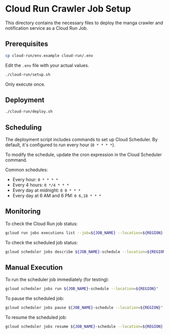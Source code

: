 # Cloud Run Crawler Job Setup

This directory contains the necessary files to deploy the manga crawler and notification service as a Cloud Run Job.

## Prerequisites

```zsh
cp cloud-run/env.example cloud-run/.env
```

Edit the `.env` file with your actual values.

```zsh
./cloud-run/setup.sh
```

Only execute once.

## Deployment

```zsh
./cloud-run/deploy.sh
```

## Scheduling

The deployment script includes commands to set up Cloud Scheduler. By default, it's configured to run every hour (`0 * * * *`).

To modify the schedule, update the cron expression in the Cloud Scheduler command.

Common schedules:

- Every hour: `0 * * * *`
- Every 4 hours: `0 */4 * * *`
- Every day at midnight: `0 0 * * *`
- Every day at 6 AM and 6 PM: `0 6,18 * * *`

## Monitoring

To check the Cloud Run job status:

```zsh
gcloud run jobs executions list --job=${JOB_NAME} --location=${REGION}
```

To check the scheduled job status:

```zsh
gcloud scheduler jobs describe ${JOB_NAME}-schedule --location=${REGION}
```

## Manual Execution

To run the scheduler job immediately (for testing):

```zsh
gcloud scheduler jobs run ${JOB_NAME}-schedule --location=${REGION}"
```

To pause the scheduled job:

```zsh
gcloud scheduler jobs pause ${JOB_NAME}-schedule --location=${REGION}"
```

To resume the scheduled job:

```zsh
gcloud scheduler jobs resume ${JOB_NAME}-schedule --location=${REGION}
```
